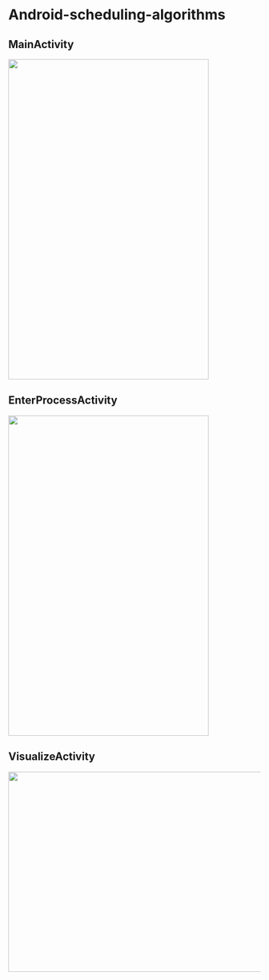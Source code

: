 # Android-scheduling-algorithms

## MainActivity
<img src="https://i.imgur.com/tVKK1z9.png" width="400" height="640">

## EnterProcessActivity
<img src="https://i.imgur.com/djfu4p0.png" width="400" height="640">

## VisualizeActivity
<img src="https://i.imgur.com/d6oYkvf.png" width="640" height="400">

